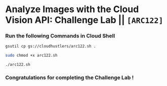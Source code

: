 # Analyze Images with the Cloud Vision API: Challenge Lab || `[ARC122]`

### Run the following Commands in Cloud Shell

```bash
gsutil cp gs://cloudhustlers/arc122.sh .

sudo chmod +x arc122.sh

./arc122.sh
```

### Congratulations for completing the Challenge Lab !